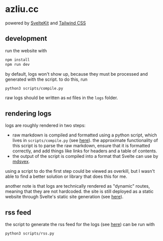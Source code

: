# azliu.cc

powered by [SvelteKit](https://kit.svelte.dev/) and [Tailwind CSS](https://tailwindcss.com/)

## development

run the website with 

```sh
npm install
npm run dev
```

by default, logs won't show up, because they must be processed and generated with the script. to do this, run

```sh
python3 scripts/compile.py
```

raw logs should be written as `md` files in the `logs` folder.

## rendering logs

logs are roughly rendered in two steps: 

- raw markdown is compiled and formatted using a python script, which lives in `scripts/compile.py` (see [here](/scripts/compile.py)). the approximate functionality of this script is to parse the raw markdown, ensure that it is formatted correctly, and add things like links for headers and a table of contents.
- the output of the script is compiled into a format that Svelte can use by [mdsvex](https://github.com/pngwn/MDsveX).

using a script to do the first step could be viewed as overkill, but I wasn't able to find a better solution or library that does this for me.

another note is that logs are technically rendered as "dynamic" routes, meaning that they are not hardcoded. the site is still deployed as a static website through Svelte's static site generation (see [here](https://kit.svelte.dev/docs/adapter-static)).

## rss feed

the script to generate the rss feed for the logs (see [here](https://azliu.cc/feed.xml)) can be run with 

```sh
python3 scripts/rss.py
```